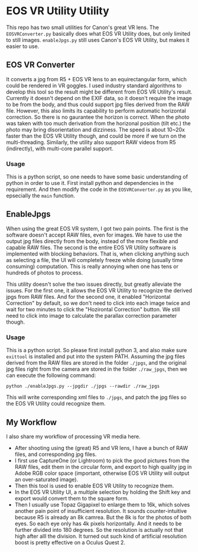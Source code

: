 # EOS VR Utility Utility

This repo has two small utilities for Canon's great VR lens.
The `EOSVRConverter.py` basically does what EOS VR Utility does, but only limited to still images.
`enableJpgs.py` still uses Canon's EOS VR Utility, but makes it easier to use.

## EOS VR Converter

It converts a jpg from R5 + EOS VR lens to an equirectangular form, which could be rendered in VR goggles.
I used industry standard algorithms to develop this tool so the result might be different from EOS VR Utility's result.
Currently it doesn't depend on the EXIF data, so it doesn't require the image to be from the body, and thus could support jpg files derived from the RAW file.
However, this also limits its capability to perform automatic horizontal correction.
So there is no gaurantee the horizon is correct.
When the photo was taken with too much derivation from the horizonal position (tilt etc.) the photo may bring disorientation and dizziness.
The speed is about 10~20x faster than the EOS VR Utility though, and could be more if we turn on the multi-threading.
Similarly, the utility also support RAW videos from R5 (indirectly), with multi-core parallel support.

### Usage

This is a python script, so one needs to have some basic understanding of python in order to use it.
First install python and dependencies in the requirement.
And then modify the code in the `EOSVRConverter.py` as you like, epsecially the `main` function.

## EnableJpgs

When using the great EOS VR system, I got two pain points.
The first is the software doesn't accept RAW files, even for images.
We have to use the output jpg files directly from the body, instead of the more flexible and capable RAW files.
The second is the entire EOS VR Utility software is implemented with blocking behaviors.
That is, when clicking anything such as selecting a file, the UI will completely freeze while doing (usually time consuming) computation.
This is really annoying when one has tens or hundreds of photos to process.

This utility doesn't solve the two issues directly, but greatly alleviate the issues.
For the first one, it allows the EOS VR Utility to recognize the derived jpgs from RAW files.
And for the second one, it enabled "Horizontal Correction" by default, so we don't need to click into each image twice and wait for two minutes to click the "Hozirontal Correction" button.
We still need to click into image to calculate the parallax correction parameter though.

### Usage

This is a python script.
So please first install python 3, and also make sure `exittool` is installed and put into the system PATH.
Assuming the jpg files derived from the RAW files are stored in the folder `./jpgs`, and the original jpg files right from the camera are stored in the folder `./raw_jpgs`, then we can execute the following command:

```
python ./enableJpgs.py --jpgdir ./jpgs --rawdir ./raw_jpgs
```

This will write corresponding xml files to `./jpgs`, and patch the jpg files so the EOS VR Utility could recognize them.

## My Workflow

I also share my workflow of processing VR media here.

* After shooting using the (great) R5 and VR lens, I have a bunch of RAW files, and corresponding jpg files.
* I first use CaptureOne (or Lightroom) to pick the good pictures from the RAW files, edit them in the circular form, and export to high quality jpg in Adobe RGB color space (important, otherwise EOS VR Utility will output an over-saturated image).
* Then this tool is used to enable EOS VR Utility to recognize them.
* In the EOS VR Utility UI, a multiple selection by holding the Shift key and export would convert them to the square form.
* Then I usually use Topaz Gigapixel to enlarge them to 16k, which solves another pain point of insufficient resolution.
It sounds counter-intuitive because R5 is already an 8k camrea.
But the 8k is for the photos of both eyes.
So each eye only has 4k pixels horizontally.
And it needs to be further divided into 180 degrees.
So the resolution is actually not that high after alll the division.
It turned out such kind of artificial resolution boost is pretty effective on a Oculus Quest 2.